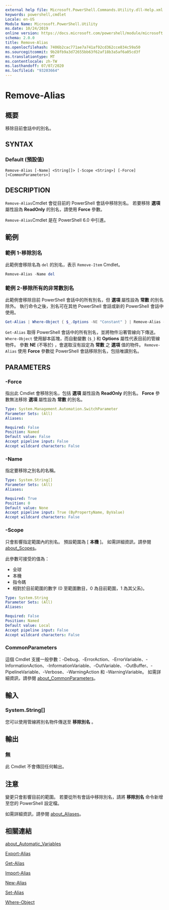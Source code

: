 ```yaml
---
external help file: Microsoft.PowerShell.Commands.Utility.dll-Help.xml
keywords: powershell,cmdlet
Locale: en-US
Module Name: Microsoft.PowerShell.Utility
ms.date: 10/24/2019
online version: https://docs.microsoft.com/powershell/module/microsoft.powershell.utility/remove-alias?view=powershell-7.1&WT.mc_id=ps-gethelp
schema: 2.0.0
title: Remove-Alias
ms.openlocfilehash: 7406b2cac771ae7a741af92cd362cce834c59a50
ms.sourcegitcommit: 9b28fb9a3d72655bb63f62af18b3a5af6a05cd3f
ms.translationtype: MT
ms.contentlocale: zh-TW
ms.lasthandoff: 07/07/2020
ms.locfileid: "93203664"
---
```

# Remove-Alias

## 概要
移除目前會話中的別名。

## SYNTAX

### Default (預設值)

```
Remove-Alias [-Name] <String[]> [-Scope <String>] [-Force] [<CommonParameters>]
```

## DESCRIPTION

`Remove-Alias`Cmdlet 會從目前的 PowerShell 會話中移除別名。 若要移除 **選項** 屬性設為 **ReadOnly** 的別名，請使用 **Force** 參數。

`Remove-Alias`Cmdlet 是在 PowerShell 6.0 中引進。

## 範例

### 範例 1-移除別名

此範例會移除名為 `del` 的別名，表示 `Remove-Item` Cmdlet。

```powershell
Remove-Alias -Name del
```

### 範例 2-移除所有的非常數別名

此範例會移除目前 PowerShell 會話中的所有別名，但 **選項** 屬性設為 **常數** 的別名除外。 執行命令之後，別名可在其他 PowerShell 會話或新的 PowerShell 會話中使用。

```powershell
Get-Alias | Where-Object { $_.Options -NE "Constant" } | Remove-Alias -Force
```

`Get-Alias` 取得 PowerShell 會話中的所有別名，並將物件沿著管線向下傳送。
`Where-Object` 使用腳本區塊，而自動變數 (`$_`) 和 **Options** 屬性代表目前的管線物件。 參數 **NE** (不等於) ，會選取沒有設定為 **常數** 之 **選項** 值的物件。 `Remove-Alias` 使用 **Force** 參數從 PowerShell 會話移除別名，包括唯讀別名。

## PARAMETERS

### -Force

指出此 Cmdlet 會移除別名，包括 **選項** 屬性設為 **ReadOnly** 的別名。 **Force** 參數無法移除 **選項** 屬性設為 **常數** 的別名。

```yaml
Type: System.Management.Automation.SwitchParameter
Parameter Sets: (All)
Aliases:

Required: False
Position: Named
Default value: False
Accept pipeline input: False
Accept wildcard characters: False
```

### -Name

指定要移除之別名的名稱。

```yaml
Type: System.String[]
Parameter Sets: (All)
Aliases:

Required: True
Position: 0
Default value: None
Accept pipeline input: True (ByPropertyName, ByValue)
Accept wildcard characters: False
```

### -Scope

只會影響指定範圍內的別名。 預設範圍為 [ **本機** ]。 如需詳細資訊，請參閱 [about_Scopes](../microsoft.powershell.core/about/about_scopes.md)。

此參數可接受的值為：

- 全球
- 本機
- 指令碼
- 相對於目前範圍的數字 (0 至範圍數目，0 為目前範圍，1 為其父系)。

```yaml
Type: System.String
Parameter Sets: (All)
Aliases:

Required: False
Position: Named
Default value: Local
Accept pipeline input: False
Accept wildcard characters: False
```

### CommonParameters

這個 Cmdlet 支援一般參數：-Debug、-ErrorAction、-ErrorVariable、-InformationAction、-InformationVariable、-OutVariable、-OutBuffer、-PipelineVariable、-Verbose、-WarningAction 和 -WarningVariable。 如需詳細資訊，請參閱 [about_CommonParameters](https://go.microsoft.com/fwlink/?LinkID=113216)。

## 輸入

### System.String[]

您可以使用管線將別名物件傳送至 **移除別名** 。

## 輸出

### 無

此 Cmdlet 不會傳回任何輸出。

## 注意

變更只會影響目前的範圍。 若要從所有會話中移除別名，請將 **移除別名** 命令新增至您的 PowerShell 設定檔。

如需詳細資訊，請參閱 [about_Aliases](../microsoft.powershell.core/about/about_aliases.md)。

## 相關連結

[about_Automatic_Variables](../Microsoft.PowerShell.Core/About/about_Automatic_Variables.md)

[Export-Alias](Export-Alias.md)

[Get-Alias](Get-Alias.md)

[Import-Alias](Import-Alias.md)

[New-Alias](New-Alias.md)

[Set-Alias](Set-Alias.md)

[Where-Object](../Microsoft.PowerShell.Core/Where-Object.md)

